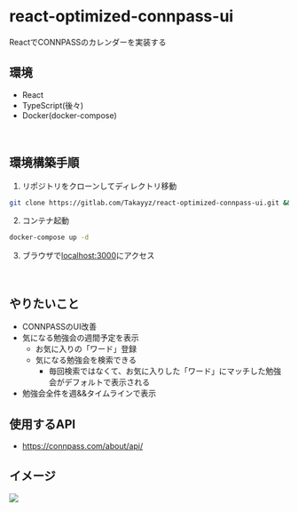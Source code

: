 # react-optimized-connpass-ui
ReactでCONNPASSのカレンダーを実装する

## 環境
- React
- TypeScript(後々)
- Docker(docker-compose)

<br>

## 環境構築手順
1. リポジトリをクローンしてディレクトリ移動
```sh
git clone https://gitlab.com/Takayyz/react-optimized-connpass-ui.git && cd react-optimized-connpass-ui
```

2. コンテナ起動
```sh
docker-compose up -d
```

3. ブラウザで[localhost:3000](http://localhost:3000)にアクセス

<br>

## やりたいこと
- CONNPASSのUI改善
- 気になる勉強会の週間予定を表示
  - お気に入りの「ワード」登録
  - 気になる勉強会を検索できる
    - 毎回検索ではなくて、お気に入りした「ワード」にマッチした勉強会がデフォルトで表示される
- 勉強会全件を週&&タイムラインで表示

## 使用するAPI
- https://connpass.com/about/api/

## イメージ
![](https://res.cloudinary.com/takayyz/image/upload/v1634477909/React/wire.png)

